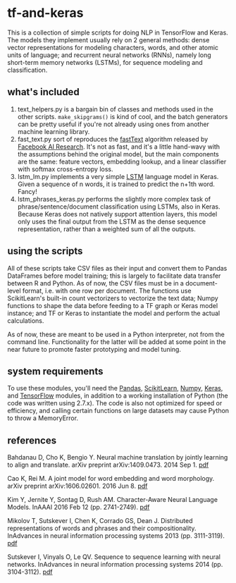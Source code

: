 # tf-and-keras
This is a collection of simple scripts for doing NLP in TensorFlow and Keras. The models they implement usually rely on 2 general methods: dense vector representations for modeling characters, words, and other atomic units of language; and recurrent neural networks (RNNs), namely long short-term memory networks (LSTMs), for sequence modeling and classification. 

## what's included
  1. text_helpers.py is a bargain bin of classes and methods used in the other scripts. ```make_skipgrams()``` is kind of cool, and the batch generators can be pretty useful if you're not already using ones from another machine learning library. 
  2. fast_text.py sort of reproduces the [fastText](https://github.com/facebookresearch/fastText) algorithm released by [Facebook AI Research](https://research.fb.com/category/facebook-ai-research-fair/). It's not as fast, and it's a little hand-wavy with the assumptions behind the original model, but the main components are the same: feature vectors, embedding lookup, and a linear classifier with softmax cross-entropy loss. 
  3. lstm_lm.py implements a very simple [LSTM](http://colah.github.io/posts/2015-08-Understanding-LSTMs/) language model in Keras. Given a sequence of n words, it is trained to predict the n+1th word. Fancy!
  4. lstm_phrases_keras.py performs the slightly more complex task of phrase/sentence/document classification using LSTMs, also in Keras. Because Keras does not natively support attention layers, this model only uses the final output from the LSTM as the dense sequence representation, rather than a weighted sum of all the outputs.

## using the scripts
All of these scripts take CSV files as their input and convert them to Pandas DataFrames before model training; this is largely to facilitate data transfer between R and Python. As of now, the CSV files must be in a document-level format, i.e. with one row per document. The functions use ScikitLearn's built-in count vectorizers to vectorize the text data; Numpy functions to shape the data before feeding to a TF graph or Keras model instance; and TF or Keras to instantiate the model and perform the actual calculations. 

As of now, these are meant to be used in a Python interpreter, not from the command line. Functionality for the latter will be added at some point in the near future to promote faster prototyping and model tuning.

## system requirements
To use these modules, you'll need the [Pandas](http://pandas.pydata.org/), [ScikitLearn](http://scikit-learn.org/stable/), [Numpy](http://www.numpy.org/), [Keras](https://keras.io/), and [TensorFlow](https://www.tensorflow.org/) modules, in addition to a working installation of Python (the code was written using 2.7.x). The code is also not optimized for speed or efficiency, and calling certain functions on large datasets may cause Python to throw a MemoryError. 

## references
Bahdanau D, Cho K, Bengio Y. Neural machine translation by jointly learning to align and translate. arXiv preprint arXiv:1409.0473. 2014 Sep 1. [pdf](https://arxiv.org/pdf/1409.0473.pdf)

Cao K, Rei M. A joint model for word embedding and word morphology. arXiv preprint arXiv:1606.02601. 2016 Jun 8. [pdf](https://arxiv.org/pdf/1606.02601.pdf)

Kim Y, Jernite Y, Sontag D, Rush AM. Character-Aware Neural Language Models. InAAAI 2016 Feb 12 (pp. 2741-2749). [pdf](https://www.aaai.org/ocs/index.php/AAAI/AAAI16/paper/viewFile/12489/12017)

Mikolov T, Sutskever I, Chen K, Corrado GS, Dean J. Distributed representations of words and phrases and their compositionality. InAdvances in neural information processing systems 2013 (pp. 3111-3119). [pdf](http://papers.nips.cc/paper/5021-distributed-representations-of-words-and-phrases-and-their-compositionality.pdf)

Sutskever I, Vinyals O, Le QV. Sequence to sequence learning with neural networks. InAdvances in neural information processing systems 2014 (pp. 3104-3112). [pdf](http://papers.nips.cc/paper/5346-sequence-to-sequence-learning-with-neural-networks.pdf)

